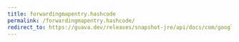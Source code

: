 ```yaml
---
title: forwardingmapentry.hashcode
permalink: /forwardingmapentry.hashcode/
redirect_to: https://guava.dev/releases/snapshot-jre/api/docs/com/google/common/collect/ForwardingMapEntry.html#hashCode--
---
```

